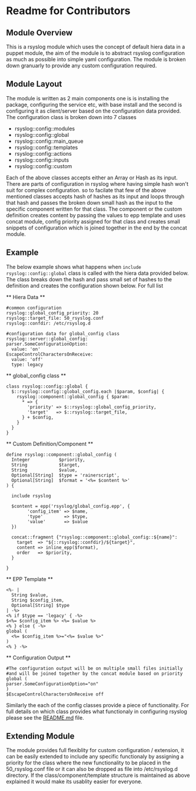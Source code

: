 # Readme for Contributors

## Module Overview
  This is a rsyslog module which uses the concept of default hiera data in a 
  puppet module, the aim of the module is to abstract rsyslog configuration as
  much as possible into simple yaml configuration. The module is broken down
  granuarly to provide any custom configuration required.

## Module Layout
  The module is written as 2 main components one is is installing the package,
  configuring the service etc, with base install and the second is configuring 
  it as client/server based on the configuration data provided. The configuration 
  class is broken down into 7 classes

  - rsyslog::config::modules
  - rsyslog::config::global
  - rsyslog::config::main_queue
  - rsyslog::config::templates
  - rsyslog::config::actions
  - rsyslog::config::inputs
  - rsyslog::config::custom

  Each of the above classes accepts either an Array or Hash as its input. There
  are parts of configuration in rsyslog where having simple hash won't suit for
  complex configuration. so to facilate that few of the above mentioned classes
  accepts hash of hashes as its input and loops through that hash and passes
  the broken down small hash as the input to the specific component written for
  that class. The component or the custom definition creates content by passing 
  the values to epp template and uses concat module, config priority assigned 
  for that class and creates small snippets of configuration which is joined 
  together in the end by the concat module. 

## Example
  The below example shows what happens when `include rsyslog::config::global` class
  is called with the hiera data provided below. The class breaks down the hash
  and pass small set of hashes to the definition and creates the configuration shown
  below. For full list 

  ** Hiera Data **
  ```
  #common configuration
  rsyslog::global_config_priority: 20
  rsyslog::target_file: 50_rsyslog.conf
  rsyslog::confdir: /etc/rsyslog.d

  #configuration data for global_config class
  rsyslog::server::global_config:
  parser.SomeConfigurationOption:
    value: 'on'
  EscapeControlCharactersOnReceive:
    value: 'off'
    type: legacy
  ```

  ** global_config class **
  ```
  class rsyslog::config::global {
    $::rsyslog::config::global_config.each |$param, $config| {
      rsyslog::component::global_config { $param:
        * => {
          'priority' => $::rsyslog::global_config_priority,
          'target'   => $::rsyslog::target_file,
        } + $config,
      }
    }
  }
  ```

  ** Custom Definition/Component **
  ```
  define rsyslog::component::global_config (
    Integer           $priority,
    String            $target,
    String            $value,
    Optional[String]  $type = 'rainerscript',
    Optional[String]  $format = '<%= $content %>'
  ) {
  
    include rsyslog
  
    $content = epp('rsyslog/global_config.epp', {
          'config_item' => $name,
          'type'        => $type,
          'value'       => $value
    })
  
    concat::fragment {"rsyslog::component::global_config::${name}":
      target  => "${::rsyslog::confdir}/${target}",
      content => inline_epp($format),
      order   => $priority,
    }
  
  }
  ```

  ** EPP Template **
  ```
  <%- |
    String $value,
    String $config_item,
    Optional[String] $type
  | -%>
  <% if $type == 'legacy' { -%>
  $<%= $config_item %> <%= $value %>
  <% } else { -%>
  global (
    <%= $config_item %>="<%= $value %>"
  )
  <% } -%>
  ```

  ** Configuration Output **
  ```
  #The configuration output will be on multiple small files initially 
  #and will be joined together by the concat module based on priority
  global (
  parser.SomeConfigurationOption="on"
  )
  $EscapeControlCharactersOnReceive off
  ```
  Similarly the each of the config classes provide a piece of functionality.
  For full details on which class provides what functionaly in configuring 
  rsyslog please see the [README.md](../blob/master/README.md) file.

## Extending Module
  The module provides full flexiblity for custom configuration / extension,
  it can be easily extended to include any specific functionaly by assigning
  a priority for the class where the new functionality to be placed in the
  50_rsyslog.conf file or it can also be dropped as file into /etc/rsyslog.d
  directory. If the class/component/template structure is maintained as above
  explained it would make its usablity easier for everyone.
  
